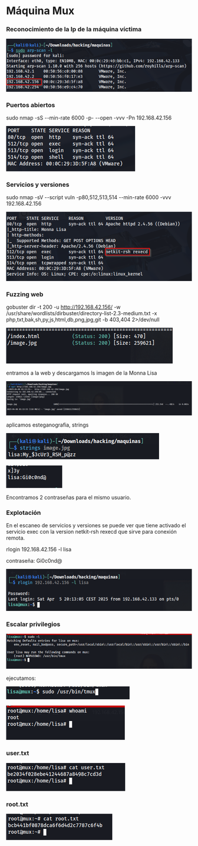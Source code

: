 # Máquina Mux

### Reconocimiento de la Ip de la máquina víctima

![alt text](image.png)

### Puertos abiertos

sudo nmap -sS --min-rate 6000 -p- --open -vvv -Pn 192.168.42.156

![alt text](image-1.png)


### Servicios y versiones 

sudo nmap -sV --script vuln -p80,512,513,514 --min-rate 6000 -vvv 192.168.42.156

![alt text](image-2.png)

### Fuzzing web

gobuster dir -t 200 -u http://192.168.42.156/ -w /usr/share/wordlists/dirbuster/directory-list-2.3-medium.txt -x php,txt,bak,sh,py,js,html,db,png,jpg,git -b 403,404 2>/dev/null

![alt text](image-3.png)

entramos a la web y descargamos ls imagen de la Monna Lisa

![alt text](image-4.png)

aplicamos esteganografia, strings

![alt text](image-5.png)

![alt text](image-6.png)

Encontramos 2 contraseñas para el mismo usuario.

### Explotación

En el escaneo de servicios y versiones se puede ver que tiene activado el servicio exec con la version netkit-rsh rexecd que sirve para conexión remota.

rlogin 192.168.42.156 -l lisa

contraseña: Gi0c0nd@

![alt text](image-7.png)

### Escalar privilegios

![alt text](image-8.png)

ejecutamos:

![alt text](image-9.png)

![alt text](image-10.png)
### user.txt

![alt text](image-11.png)

### root.txt

![alt text](image-12.png)